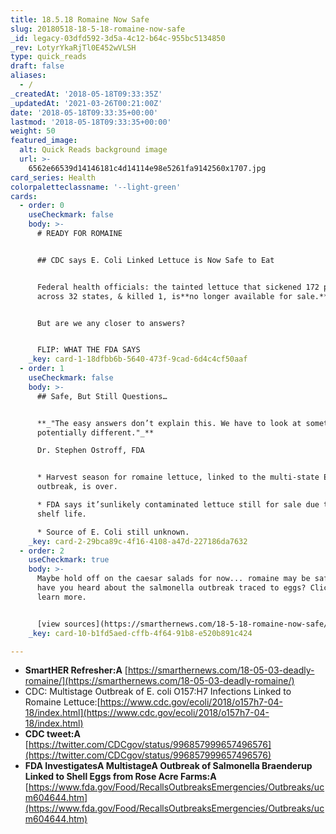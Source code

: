 ```yaml
---
title: 18.5.18 Romaine Now Safe
slug: 20180518-18-5-18-romaine-now-safe
_id: legacy-03dfd592-3d5a-4c12-b64c-955bc5134850
_rev: LotyrYkaRjTl0E452wVLSH
type: quick_reads
draft: false
aliases:
  - /
_createdAt: '2018-05-18T09:33:35Z'
_updatedAt: '2021-03-26T00:21:00Z'
date: '2018-05-18T09:33:35+00:00'
lastmod: '2018-05-18T09:33:35+00:00'
weight: 50
featured_image:
  alt: Quick Reads background image
  url: >-
    6562e66539d14146181c4d14114e98e5261fa9142560x1707.jpg
card_series: Health
colorpaletteclassname: '--light-green'
cards:
  - order: 0
    useCheckmark: false
    body: >-
      # READY FOR ROMAINE


      ## CDC says E. Coli Linked Lettuce is Now Safe to Eat


      Federal health officials: the tainted lettuce that sickened 172 people
      across 32 states, & killed 1, is**no longer available for sale.**


      But are we any closer to answers?


      FLIP: WHAT THE FDA SAYS
    _key: card-1-18dfbb6b-5640-473f-9cad-6d4c4cf50aaf
  - order: 1
    useCheckmark: false
    body: >-
      ## Safe, But Still Questions…


      **_"The easy answers don’t explain this. We have to look at something
      potentially different."_**  

      Dr. Stephen Ostroff, FDA


      * Harvest season for romaine lettuce, linked to the multi-state E. coli
      outbreak, is over.

      * FDA says it’sunlikely contaminated lettuce still for sale due to 21-day
      shelf life.

      * Source of E. Coli still unknown.
    _key: card-2-29bca89c-4f16-4108-a47d-227186da7632
  - order: 2
    useCheckmark: true
    body: >-
      Maybe hold off on the caesar salads for now... romaine may be safe, but
      have you heard about the salmonella outbreak traced to eggs? Click to
      learn more.


      [view sources](https://smarthernews.com/18-5-18-romaine-now-safe/)
    _key: card-10-b1fd5aed-cffb-4f64-91b8-e520b891c424

---
```

* **SmartHER Refresher:A** [https://smarthernews.com/18-05-03-deadly-romaine/](https://smarthernews.com/18-05-03-deadly-romaine/)
* CDC: Multistage Outbreak of E. coli O157:H7 Infections Linked to Romaine Lettuce:[https://www.cdc.gov/ecoli/2018/o157h7-04-18/index.html](https://www.cdc.gov/ecoli/2018/o157h7-04-18/index.html)
* **CDC tweet:A** [https://twitter.com/CDCgov/status/996857999657496576](https://twitter.com/CDCgov/status/996857999657496576)
* **FDA InvestigatesA MultistageA Outbreak of Salmonella Braenderup Linked to Shell Eggs from Rose Acre Farms:A** [https://www.fda.gov/Food/RecallsOutbreaksEmergencies/Outbreaks/ucm604644.htm](https://www.fda.gov/Food/RecallsOutbreaksEmergencies/Outbreaks/ucm604644.htm)